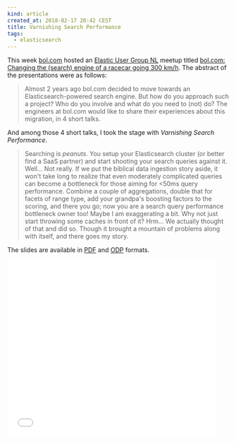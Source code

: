 ```yaml
---
kind: article
created_at: 2018-02-17 20:42 CEST
title: Varnishing Search Performance
tags:
  - elasticsearch
---
```


This week [bol.com](http://bol.com) hosted an [Elastic User Group
NL](https://www.meetup.com/Elastic-NL/) meetup titled [bol.com: Changing the
(search) engine of a racecar going 300 km/h](https://www.meetup.com/Elastic-NL/events/247114723/).
The abstract of the presentations were as follows:

> Almost 2 years ago bol.com decided to move towards an
> Elasticsearch-powered search engine. But how do you approach such a
> project? Who do you involve and what do you need to (not) do? The
> engineers at bol.com would like to share their experiences about this
> migration, in 4 short talks.

And among those 4 short talks, I took the stage with *Varnishing Search Performance*.

> Searching is *peanuts*. You setup your Elasticsearch cluster (or better
> find a SaaS partner) and start shooting your search queries against it.
> Well... Not really. If we put the biblical data ingestion story aside, it
> won't take long to realize that even moderately complicated queries can
> become a bottleneck for those aiming for &lt;50ms query performance.
> Combine a couple of aggregations, double that for facets of range type,
> add your grandpa's boosting factors to the scoring, and there you go;
> now you are a search query performance bottleneck owner too! Maybe I am
> exaggerating a bit. Why not just start throwing some caches in front of
> it? Hrm... We actually thought of that and did so. Though it brought a
> mountain of problems along with itself, and there goes my story.

The slides are available in [PDF](varnishing-search-performance.pdf) and
[ODP](varnishing-search-performance-org.odp) formats.

<iframe
	src="//www.slideshare.net/slideshow/embed_code/key/4h5JWHH25nHGa4"
	width="476" height="400" frameborder="0" marginwidth="0" marginheight="0"
	scrolling="no">
</iframe>
